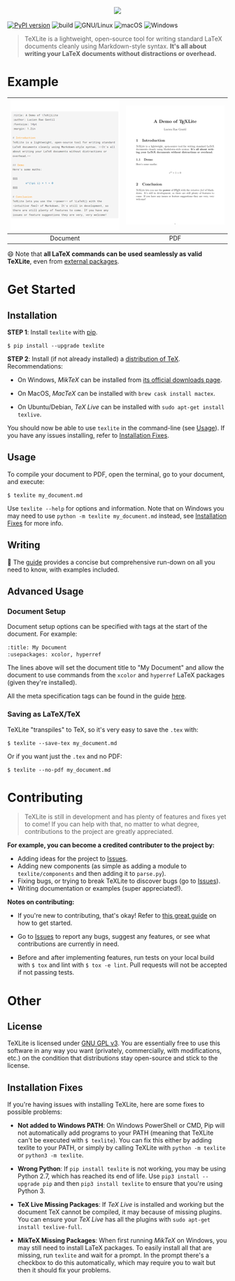 
<p align="center">
  <img src="docs/images/texlite.png" />
</p>

[![PyPI version](https://img.shields.io/pypi/v/texlite.svg)](https://pypi.org/project/texlite) ![build](https://github.com/lucrae/texlite/workflows/build/badge.svg) ![GNU/Linux](https://img.shields.io/badge/GNU/Linux-tested-32c954) ![macOS](https://img.shields.io/badge/macOS-tested-32c954) ![Windows](https://img.shields.io/badge/Windows-tested-32c954)

> TeXLite is a lightweight, open-source tool for writing standard LaTeX documents cleanly using Markdown-style syntax. **It's all about writing your LaTeX documents without distractions or overhead.**

# Example

| <img width="100%" src="docs/images/demo_md.png" />  | <img width="100%" src="docs/images/demo_pdf.png" />  |
|:--:|:--:|
| Document | PDF |

:smile: Note that **all LaTeX commands can be used seamlessly as valid TeXLite**, even from [external packages](https://github.com/lucrae/texlite/blob/master/docs/guide.md#document-setup).

# Get Started

## Installation

**STEP 1**: Install `texlite` with [pip](https://pip.pypa.io/en/stable/quickstart/).

```
$ pip install --upgrade texlite
```

**STEP 2**: Install (if not already installed) a [distribution of TeX](https://www.latex-project.org/get/). Recommendations:

- On Windows, *MikTeX* can be installed from [its official downloads page](https://miktex.org/download).

- On MacOS, *MacTeX* can be installed with `brew cask install mactex`.

- On Ubuntu/Debian, *TeX Live* can be installed with `sudo apt-get install texlive`.

You should now be able to use `texlite` in the command-line (see [Usage](#usage)). If you have any issues installing, refer to [Installation Fixes](#installation-fixes).

## Usage

To compile your document to PDF, open the terminal, go to your document, and execute:

```
$ texlite my_document.md
```

Use `texlite --help` for options and information. Note that on Windows you may need to use `python -m texlite my_document.md` instead, see [Installation Fixes](#installation-fixes) for more info.

## Writing

:blue_book: The [guide](https://github.com/lucrae/texlite/blob/master/docs/guide.md) provides a concise but comprehensive run-down on all you need to know, with examples included.

## Advanced Usage

### Document Setup

Document setup options can be specified with tags at the start of the document. For example:

```
:title: My Document  
:usepackages: xcolor, hyperref 
```

The lines above will set the document title to "My Document" and allow the document to use commands from the `xcolor` and `hyperref` LaTeX packages (given they're installed).

All the meta specification tags can be found in the guide [here](https://github.com/lucrae/texlite/blob/master/docs/guide.md#document-setup).

### Saving as LaTeX/TeX

TeXLite "transpiles" to TeX, so it's very easy to save the `.tex` with:

```
$ texlite --save-tex my_document.md
```

Or if you want just the `.tex` and no PDF:

```
$ texlite --no-pdf my_document.md
```
  
# Contributing

> TeXLite is still in development and has plenty of features and fixes yet to come! If you can help with that, no matter to what degree, contributions to the project are greatly appreciated.

**For example, you can become a credited contributer to the project by:**

- Adding ideas for the project to [Issues](https://github.com/lucrae/texlite/issues).
- Adding new components (as simple as adding a module to `texlite/components` and then adding it to `parse.py`).
- Fixing bugs, or trying to break TeXLite to discover bugs (go to [Issues](https://github.com/lucrae/texlite/issues)).
- Writing documentation or examples (super appreciated!).

**Notes on contributing:**

- If you're new to contributing, that's okay! Refer to [this great guide](https://akrabat.com/the-beginners-guide-to-contributing-to-a-github-project/) on how to get started.

- Go to [Issues](https://github.com/lucrae/texlite/issues) to report any bugs, suggest any features, or see what contributions are currently in need.

- Before and after implementing features, run tests on your local build with `$ tox` and lint with `$ tox -e lint`. Pull requests will not be accepted if not passing tests.

# Other

## License

TeXLite is licensed under [GNU GPL v3](https://www.gnu.org/licenses/gpl-3.0.en.html). You are essentially free to use this software in any way you want (privately, commercially, with modifications, etc.) on the condition that distributions stay open-source and stick to the license.

## Installation Fixes

If you're having issues with installing TeXLite, here are some fixes to possible problems:

- **Not added to Windows PATH**: On Windows PowerShell or CMD, Pip will not automatically add programs to your PATH (meaning that TeXLite can't be executed with `$ texlite`). You can fix this either by adding texlite to your PATH, or simply by calling TeXLite with `python -m texlite` or `python3 -m texlite`.

- **Wrong Python**: If `pip install texlite` is not working, you may be using Python 2.7, which has reached its end of life. Use `pip3 install --upgrade pip` and then `pip3 install texlite` to ensure that you're using Python 3.

- **TeX Live Missing Packages**: If *TeX Live* is installed and working but the document TeX cannot be compiled, it may because of missing plugins. You can ensure your *TeX Live* has all the plugins with `sudo apt-get install texlive-full`.

- **MikTeX Missing Packages**: When first running *MikTeX* on Windows, you may still need to install LaTeX packages. To easily install all that are missing, run `texlite` and wait for a prompt. In the prompt there's a checkbox to do this automatically, which may require you to wait but then it should fix your problems.

